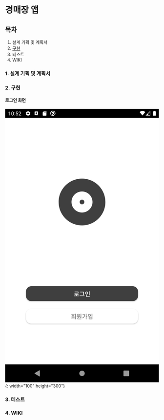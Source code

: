 # 경매장 앱
## 목차
1. 설계 기획 및 계획서
2. [구현](#2.-구현)
3. 테스트
4. WIKI

### 1. 설계 기획 및 계획서
### 2. 구현
#### 로그인 화면
![로그인 화면](./design/guide/Screenshot_1639403564.png){: width="100" height="300"}
### 3. 테스트
### 4. WIKI